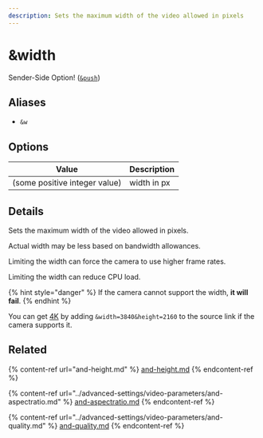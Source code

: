 ```yaml
---
description: Sets the maximum width of the video allowed in pixels
---
```


# \&width

Sender-Side Option! ([`&push`](push.md))

## Aliases

* `&w`

## Options

| Value                         | Description |
| ----------------------------- | ----------- |
| (some positive integer value) | width in px |

## Details

Sets the maximum width of the video allowed in pixels.

Actual width may be less based on bandwidth allowances.

Limiting the width can force the camera to use higher frame rates.

Limiting the width can reduce CPU load.

{% hint style="danger" %}
If the camera cannot support the width, **it will fail**.
{% endhint %}

You can get [4K](../guides/how-to-stream-4k-video-using-vdo.ninja.md) by adding `&width=3840&height=2160` to the source link if the camera supports it.

## Related

{% content-ref url="and-height.md" %}
[and-height.md](and-height.md)
{% endcontent-ref %}

{% content-ref url="../advanced-settings/video-parameters/and-aspectratio.md" %}
[and-aspectratio.md](../advanced-settings/video-parameters/and-aspectratio.md)
{% endcontent-ref %}

{% content-ref url="../advanced-settings/video-parameters/and-quality.md" %}
[and-quality.md](../advanced-settings/video-parameters/and-quality.md)
{% endcontent-ref %}
